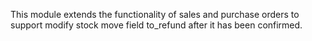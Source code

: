 This module extends the functionality of sales and purchase orders to
support modify stock move field to_refund after it has been confirmed.
